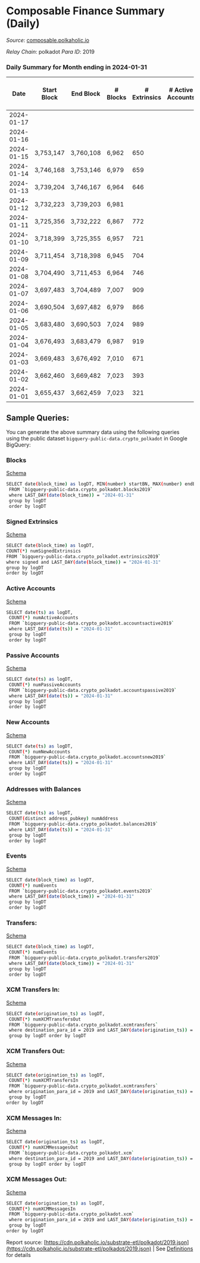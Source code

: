 # Composable Finance Summary (Daily)

_Source_: [composable.polkaholic.io](https://composable.polkaholic.io)

*Relay Chain*: polkadot
*Para ID*: 2019



### Daily Summary for Month ending in 2024-01-31


| Date    | Start Block | End Block | # Blocks | # Extrinsics | # Active Accounts | # Passive Accounts | # New Accounts | # Addresses | # Events  | # Transfers ($USD) | # XCM Transfers In ($USD) | # XCM Transfers Out ($USD) | # XCM In | # XCM Out | Issues |
|---------|-------------|-----------|----------|--------------|-------------------|--------------------|----------------|-------------|-----------|--------------------|---------------------------|----------------------------|----------|-----------|--------|
| 2024-01-17 |  |  |  |  |  |  |  |  |  |   |   |   |  |  |  |
| 2024-01-16 |  |  |  |  |  |  |  | 46 |  |   | 11 ($3,602.67) |   | 4 |  |  |
| 2024-01-15 | 3,753,147 | 3,760,108 | 6,962 | 650 |  |  |  | 46 | 33,156 | 6,989  | 15 ($3,775.10) | 1 ($4.05) | 15 | 6 |  |
| 2024-01-14 | 3,746,168 | 3,753,146 | 6,979 | 659 |  |  |  | 46 | 33,332 | 7,011  | 14 ($2,837.39) |   | 14 | 9 |  |
| 2024-01-13 | 3,739,204 | 3,746,167 | 6,964 | 646 |  |  |  | 46 | 33,073 | 6,989  | 7 ($3,090.01) |   | 9 | 7 |  |
| 2024-01-12 | 3,732,223 | 3,739,203 | 6,981 |  |  |  |  | 46 | 34,429 | 7,034  | 29 ($33,623.17) |   | 30 | 26 |  |
| 2024-01-11 | 3,725,356 | 3,732,222 | 6,867 | 772 |  |  |  | 46 | 34,008 | 6,931  | 28 ($10,374.72) |   | 30 | 23 |  |
| 2024-01-10 | 3,718,399 | 3,725,355 | 6,957 | 721 |  |  |  | 46 | 33,765 | 6,990  | 23 ($6,091.79) |   | 24 | 9 |  |
| 2024-01-09 | 3,711,454 | 3,718,398 | 6,945 | 704 |  |  |  | 46 | 33,590 | 6,986  | 24 ($2,647.29) | 1 ($0.03) | 26 | 11 |  |
| 2024-01-08 | 3,704,490 | 3,711,453 | 6,964 | 746 |  |  |  | 46 | 34,008 | 7,014  | 26 ($6,971.19) |   | 27 | 12 |  |
| 2024-01-07 | 3,697,483 | 3,704,489 | 7,007 | 909 |  |  |  | 46 | 35,910 | 7,104  | 44 ($34,185.00) | 2 ($13.94) | 46 | 35 |  |
| 2024-01-06 | 3,690,504 | 3,697,482 | 6,979 | 866 |  |  |  | 46 | 35,316 | 7,056  | 35 ($14,005.48) |   | 38 | 18 |  |
| 2024-01-05 | 3,683,480 | 3,690,503 | 7,024 | 989 |  |  |  | 46 | 36,610 | 7,132  | 30 ($10,219.07) | 1 ($72.25) | 42 | 19 |  |
| 2024-01-04 | 3,676,493 | 3,683,479 | 6,987 | 919 |  |  |  | 46 | 35,634 | 7,104  | 26 ($9,858.36) |   | 31 | 11 |  |
| 2024-01-03 | 3,669,483 | 3,676,492 | 7,010 | 671 |  |  |  | 46 | 33,769 | 7,072  | 26 ($5,782.60) |   | 28 | 14 |  |
| 2024-01-02 | 3,662,460 | 3,669,482 | 7,023 | 393 |  |  |  | 46 | 31,500 | 7,000  | 12 ($1,215.30) | 1 ($54.05) | 6 | 13 |  |
| 2024-01-01 | 3,655,437 | 3,662,459 | 7,023 | 321 |  |  |  | 46 | 30,728 | 6,963  | 6 ($1,279.95) |   | 7 | 4 |  |

## Sample Queries:
You can generate the above summary data using the following queries using the public dataset `bigquery-public-data.crypto_polkadot` in Google BigQuery:


### Blocks 

[Schema](https://github.com/colorfulnotion/substrate-etl/blob/main/schema/blocks.json)

```bash
SELECT date(block_time) as logDT, MIN(number) startBN, MAX(number) endBN, COUNT(*) numBlocks 
 FROM `bigquery-public-data.crypto_polkadot.blocks2019`  
 where LAST_DAY(date(block_time)) = "2024-01-31" 
 group by logDT 
 order by logDT
```

### Signed Extrinsics 

[Schema](https://github.com/colorfulnotion/substrate-etl/blob/main/schema/extrinsics.json)

```bash
SELECT date(block_time) as logDT, 
COUNT(*) numSignedExtrinsics 
FROM `bigquery-public-data.crypto_polkadot.extrinsics2019`  
where signed and LAST_DAY(date(block_time)) = "2024-01-31" 
group by logDT 
order by logDT
```

### Active Accounts 

[Schema](https://github.com/colorfulnotion/substrate-etl/blob/main/schema/accountsactive.json)

```bash
SELECT date(ts) as logDT, 
 COUNT(*) numActiveAccounts 
 FROM `bigquery-public-data.crypto_polkadot.accountsactive2019` 
 where LAST_DAY(date(ts)) = "2024-01-31" 
 group by logDT 
 order by logDT
```

### Passive Accounts 

[Schema](https://github.com/colorfulnotion/substrate-etl/blob/main/schema/accountspassive.json)

```bash
SELECT date(ts) as logDT, 
 COUNT(*) numPassiveAccounts 
 FROM `bigquery-public-data.crypto_polkadot.accountspassive2019` 
 where LAST_DAY(date(ts)) = "2024-01-31" 
 group by logDT 
 order by logDT
```

### New Accounts 

[Schema](https://github.com/colorfulnotion/substrate-etl/blob/main/schema/accountsnew.json)

```bash
SELECT date(ts) as logDT, 
 COUNT(*) numNewAccounts 
 FROM `bigquery-public-data.crypto_polkadot.accountsnew2019` 
 where LAST_DAY(date(ts)) = "2024-01-31" 
 group by logDT
 order by logDT
```

### Addresses with Balances 

[Schema](https://github.com/colorfulnotion/substrate-etl/blob/main/schema/balances.json)

```bash
SELECT date(ts) as logDT,
 COUNT(distinct address_pubkey) numAddress 
 FROM `bigquery-public-data.crypto_polkadot.balances2019` 
 where LAST_DAY(date(ts)) = "2024-01-31" 
 group by logDT 
 order by logDT
```

### Events 

[Schema](https://github.com/colorfulnotion/substrate-etl/blob/main/schema/events.json)

```bash
SELECT date(block_time) as logDT, 
 COUNT(*) numEvents 
 FROM `bigquery-public-data.crypto_polkadot.events2019` 
 where LAST_DAY(date(block_time)) = "2024-01-31" 
 group by logDT 
 order by logDT
```

### Transfers:

[Schema](https://github.com/colorfulnotion/substrate-etl/blob/main/schema/transfers.json)

```bash
SELECT date(block_time) as logDT, 
 COUNT(*) numEvents 
 FROM `bigquery-public-data.crypto_polkadot.transfers2019` 
 where LAST_DAY(date(block_time)) = "2024-01-31" 
 group by logDT 
 order by logDT
```

### XCM Transfers In: 

[Schema](https://github.com/colorfulnotion/substrate-etl/blob/main/schema/xcmtransfers.json)

```bash
SELECT date(origination_ts) as logDT, 
 COUNT(*) numXCMTransfersOut 
 FROM `bigquery-public-data.crypto_polkadot.xcmtransfers` 
 where destination_para_id = 2019 and LAST_DAY(date(origination_ts)) = "2024-01-31" 
 group by logDT order by logDT
```

### XCM Transfers Out: 

[Schema](https://github.com/colorfulnotion/substrate-etl/blob/main/schema/xcmtransfers.json)

```bash
SELECT date(origination_ts) as logDT, 
 COUNT(*) numXCMTransfersIn 
 FROM `bigquery-public-data.crypto_polkadot.xcmtransfers` 
 where origination_para_id = 2019 and LAST_DAY(date(origination_ts)) = "2024-01-31" 
 group by logDT 
order by logDT
```

### XCM Messages In: 

[Schema](https://github.com/colorfulnotion/substrate-etl/blob/main/schema/xcm.json)

```bash
SELECT date(origination_ts) as logDT, 
 COUNT(*) numXCMMessagesOut 
 FROM `bigquery-public-data.crypto_polkadot.xcm` 
 where destination_para_id = 2019 and LAST_DAY(date(origination_ts)) = "2024-01-31" 
 group by logDT order by logDT
```

### XCM Messages Out: 

[Schema](https://github.com/colorfulnotion/substrate-etl/blob/main/schema/xcm.json)

```bash
SELECT date(origination_ts) as logDT, 
 COUNT(*) numXCMMessagesIn 
 FROM `bigquery-public-data.crypto_polkadot.xcm` 
 where origination_para_id = 2019 and LAST_DAY(date(origination_ts)) = "2024-01-31" 
 group by logDT 
order by logDT
```


Report source: [https://cdn.polkaholic.io/substrate-etl/polkadot/2019.json](https://cdn.polkaholic.io/substrate-etl/polkadot/2019.json) | See [Definitions](/DEFINITIONS.md) for details
